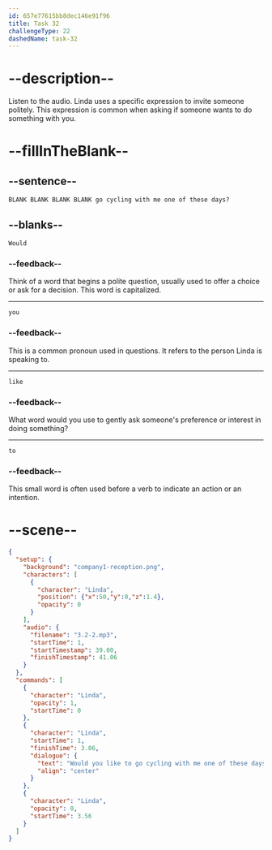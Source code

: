 ```yaml
---
id: 657e77615bb8dec146e91f96
title: Task 32
challengeType: 22
dashedName: task-32
---
```


<!-- (Audio) Linda: Would you like to go cycling with me one of these days? -->

# --description--

Listen to the audio. Linda uses a specific expression to invite someone politely. This expression is common when asking if someone wants to do something with you.

# --fillInTheBlank--

## --sentence--

`BLANK BLANK BLANK BLANK go cycling with me one of these days?`

## --blanks--

`Would`

### --feedback--

Think of a word that begins a polite question, usually used to offer a choice or ask for a decision. This word is capitalized.

---

`you`

### --feedback--

This is a common pronoun used in questions. It refers to the person Linda is speaking to.

---

`like`

### --feedback--

What word would you use to gently ask someone's preference or interest in doing something?

---

`to`

### --feedback--

This small word is often used before a verb to indicate an action or an intention.

# --scene--

```json
{
  "setup": {
    "background": "company1-reception.png",
    "characters": [
      {
        "character": "Linda",
        "position": {"x":50,"y":0,"z":1.4},
        "opacity": 0
      }
    ],
    "audio": {
      "filename": "3.2-2.mp3",
      "startTime": 1,
      "startTimestamp": 39.00,
      "finishTimestamp": 41.06
    }
  },
  "commands": [
    {
      "character": "Linda",
      "opacity": 1,
      "startTime": 0
    },
    {
      "character": "Linda",
      "startTime": 1,
      "finishTime": 3.06,
      "dialogue": {
        "text": "Would you like to go cycling with me one of these days?",
        "align": "center"
      }
    },
    {
      "character": "Linda",
      "opacity": 0,
      "startTime": 3.56
    }
  ]
}
```
